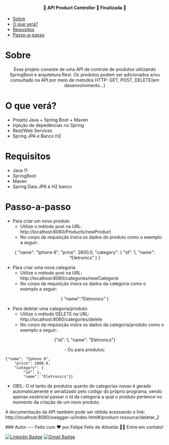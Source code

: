 <h4 align="center"> 
	🚧  API Product Controller 🚀 Finalizada 🚧
</h4>



<!--ts-->
   * [Sobre](#Sobre)
   * [O que verá?](#O-que-verá)
   * [Requisitos](#Requisitos)
   * [Passo-a-passo](#Passo-a-passo)
   

   
<!--te-->

Sobre 
=================
<p align="center">Esse projeto consiste de uma API de controle de produtos utilizando SpringBoot e arquitetura Rest. Os produtos podem ser adicionados e/ou consultado na API por meio de metodos HTTP: GET, POST, DELETE(em desenvolvimento...)</p>



O que verá? 
=================
* Projeto Java + Spring Boot + Maven
* Injeção de depedências no Spring
* Rest/Web Services
* Spring JPA e Banco H2

Requisitos 
=================
* Java 11
* SpringBoot
* Maven
* Spring Data JPA e H2 banco

Passo-a-passo 
=================
* Para criar um novo produto 
	- Utilize o método post na URL: http://localhost:8080/Products/newProduct
	- No corpo da requisição insira os dados do produto como o exemplo a seguir:
<p align="center">
	{
    "name": "Iphone 8",
        "price": 2800.0,
        "category": {
            "id": 1,
            "name": "Eletronics"
        }
	}
	</p>
	
* Para criar uma nova categoria 
	- Utilize o método post na URL: http://localhost:8080/categories/newCategorie
	- No corpo da requisição insira os dados da categoria como o exemplo a seguir:
<p align="center">
{
    "name":"Eletronics"
}
</p>

* Para deletar uma categoria/produto:
	- Utilize o método DELETE na URL: http://localhost:8080/categories/delete
	- No corpo da requisição insira os dados da categoria/produto como o exemplo a seguir:
<p align="center"> {"id": 1,
 "name": "Eletronics"} </p>

<p align="center">
- Ou para produtos: 
	
	{"name": "Iphone 8",
        "price": 2800.0,
        "category": {
            "id": 1,
            "name": "Eletronics"}}
	
</p>

* OBS.: O id tanto de produtos quanto de categorias novas é gerado automaticamente e serializado pelo código do próprio programa, sendo apenas essêncial passar o id da categoria a qual o produto pertence no momento da criação de um novo produto.
<p>
A documentação da API também pode ser obtida acessando o link: 
http://localhost:8080/swagger-ui/index.html#/product-resource/deletar_2
</p>
### Autor
---
  Feito com ❤️ por Felipe Felix de Almeida 👋🏽 Entre em contato!

[![Linkedin Badge](https://img.shields.io/badge/-Felipe-blue?style=flat-square&logo=Linkedin&logoColor=white&link=https://www.linkedin.com/in/tgmarinho/)](https://www.linkedin.com/in/felipe-felix-0729371a7/) 
[![Gmail Badge](https://img.shields.io/badge/-felipe1felixalmeida@gmail.com-c14438?style=flat-square&logo=Gmail&logoColor=white&link=mailto:tgmarinho@gmail.com)](mailto:felipe1felixalmeida@gmail.com)

